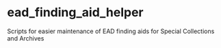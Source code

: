 # ead_finding_aid_helper
Scripts for easier maintenance of EAD finding aids for Special Collections and Archives
